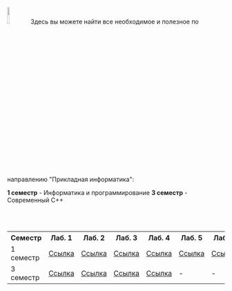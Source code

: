 <img src="https://habrastorage.org/webt/-_/he/gm/-_hegmubirdrb0d42suciiuubmo.png" width="10%" height="10%" alt="">
Здесь вы можете найти все необходимое и полезное по направлению "Прикладная информатика": 

**1 семестр** - Информатика и программирование
**3 семестр** - Современный С++

<br><br>

<table>
  <tr>
    <th>Семестр</th>
    <th>Лаб. 1</th>
    <th>Лаб. 2</th>
    <th>Лаб. 3</th>
    <th>Лаб. 4</th>
    <th>Лаб. 5</th>
    <th>Лаб. 6</th>
    <th>Материалы</th>
    <th>Вопросы</th>
  </tr>
  <tr>
    <td>1 семестр</td>
    <td><a href="https://github.com/stankin/uits-labs/tree/master/semester-1/lab1">Ссылка</a></td>
    <td><a href="https://github.com/stankin/uits-labs/tree/master/semester-1/lab2">Ссылка</a></td>
    <td><a href="https://github.com/stankin/uits-labs/tree/master/semester-1/lab3">Ссылка</a></td>
    <td><a href="https://github.com/stankin/uits-labs/tree/master/semester-1/lab4">Ссылка</a></td>
    <td><a href="https://github.com/stankin/uits-labs/tree/master/semester-1/lab5">Ссылка</a></td>
    <td><a href="https://github.com/stankin/uits-labs/tree/master/semester-1/lab6">Ссылка</a></td>
    <td><a href="https://github.com/stankin/uits-labs/tree/master/semester-1/seminars">Ссылка</a></td>
    <td><a href="https://github.com/stankin/uits-labs/tree/master/semester-1/questions.md">Ссылка</a></td>
  </tr>
  <tr>
    <td>3 семестр</td>
    <td><a href="https://github.com/stankin/uits-labs/tree/master/semester-3/lab1">Ссылка</a></td>
    <td><a href="https://github.com/stankin/uits-labs/tree/master/semester-3/lab2">Ссылка</a></td>
    <td><a href="https://github.com/stankin/uits-labs/tree/master/semester-3/lab3">Ссылка</a></td>
    <td><a href="https://github.com/stankin/uits-labs/tree/master/semester-3/lab4">Ссылка</a></td>
    <td>-</td>
    <td>-</td>
    <td><a href="https://github.com/stankin/uits-labs/tree/master/semester-3/seminars">Ссылка</a></td>
    <td><a href="https://github.com/stankin/uits-labs/tree/master/semester-3/questions.md">Ссылка</a></td>
  </tr>
</table>
